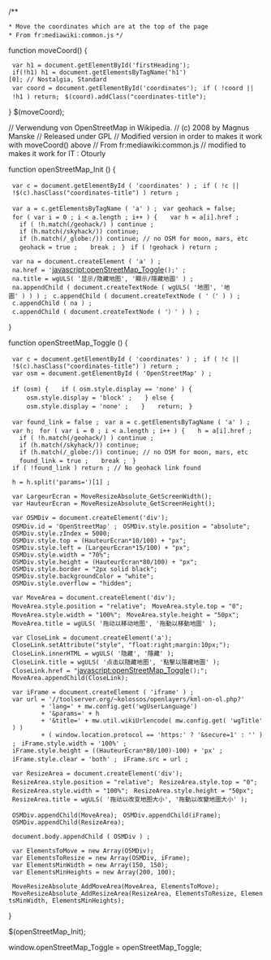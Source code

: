 /\*\*

`* Move the coordinates which are at the top of the page`
`* From fr:mediawiki:common.js`
`*/`

function moveCoord() {

` var h1 = document.getElementById('firstHeading');`
` if(!h1) h1 = document.getElementsByTagName('h1')[0]; // Nostalgia, Standard`
` var coord = document.getElementById('coordinates');`
` if ( !coord || !h1 ) return;`
` $(coord).addClass("coordinates-title");`

} $(moveCoord);

// Verwendung von OpenStreetMap in Wikipedia. // (c) 2008 by Magnus Manske // Released under GPL // Modified version in order to makes it work with moveCoord() above // From fr:mediawiki:common.js // modified to makes it work for IT : Otourly

function openStreetMap_Init () {

` var c = document.getElementById ( 'coordinates' ) ;`
` if ( !c || !$(c).hasClass("coordinates-title") ) return ;`

` var a = c.getElementsByTagName ( 'a' ) ;`
` var geohack = false;`
` for ( var i = 0 ; i < a.length ; i++ ) {`
`   var h = a[i].href ;`
`   if ( !h.match(/geohack/) ) continue ;`
`   if (h.match(/skyhack/)) continue;`
`   if (h.match(/_globe:/)) continue; // no OSM for moon, mars, etc`
`   geohack = true ;`
`   break ;`
` }`
` if ( !geohack ) return ;`

` var na = document.createElement ( 'a' ) ;`
` na.href = '`<javascript:openStreetMap_Toggle>`();' ;`
` na.title = wgULS( '显示/隐藏地图', '顯示/隱藏地圖' ) ;`
` na.appendChild ( document.createTextNode ( wgULS( '地图', '地圖' ) ) ) ;`
` c.appendChild ( document.createTextNode ( '（' ) ) ;`
` c.appendChild ( na ) ;`
` c.appendChild ( document.createTextNode ( '）' ) ) ;`

}

function openStreetMap_Toggle () {

` var c = document.getElementById ( 'coordinates' ) ;`
` if ( !c || !$(c).hasClass("coordinates-title") ) return ;`
` var osm = document.getElementById ( 'OpenStreetMap' ) ;`

` if (osm) {`
`   if ( osm.style.display == 'none' ) {`
`     osm.style.display = 'block' ;`
`   } else {`
`     osm.style.display = 'none' ;`
`   }`
`   return;`
` }`

` var found_link = false ;`
` var a = c.getElementsByTagName ( 'a' ) ;`
` var h;`
` for ( var i = 0 ; i < a.length ; i++ ) {`
`   h = a[i].href ;`
`   if ( !h.match(/geohack/) ) continue ;`
`   if (h.match(/skyhack/)) continue;`
`   if (h.match(/_globe:/)) continue; // no OSM for moon, mars, etc`
`   found_link = true ;`
`   break ;`
` }`
` if ( !found_link ) return ; // No geohack link found`

` h = h.split('params=')[1] ;`

` var LargeurEcran = MoveResizeAbsolute_GetScreenWidth();`
` var HauteurEcran = MoveResizeAbsolute_GetScreenHeight();`

` var OSMDiv = document.createElement('div');`
` OSMDiv.id = 'OpenStreetMap' ;`
` OSMDiv.style.position = "absolute";`
` OSMDiv.style.zIndex = 5000;`
` OSMDiv.style.top = (HauteurEcran*10/100) + "px";`
` OSMDiv.style.left = (LargeurEcran*15/100) + "px";`
` OSMDiv.style.width = "70%";`
` OSMDiv.style.height = (HauteurEcran*80/100) + "px";`
` OSMDiv.style.border = "2px solid black";`
` OSMDiv.style.backgroundColor = "white";`
` OSMDiv.style.overflow = "hidden";`

` var MoveArea = document.createElement('div');`
` MoveArea.style.position = "relative";`
` MoveArea.style.top = "0";`
` MoveArea.style.width = "100%";`
` MoveArea.style.height = "50px";`
` MoveArea.title = wgULS( '拖动以移动地图', '拖動以移動地圖' );`

` var CloseLink = document.createElement('a');`
` CloseLink.setAttribute("style", "float:right;margin:10px;");`
` CloseLink.innerHTML = wgULS( '隐藏', '隱藏' );`
` CloseLink.title = wgULS( '点击以隐藏地图', '點擊以隱藏地圖' );`
` CloseLink.href = "`<javascript:openStreetMap_Toggle>`();";`
` MoveArea.appendChild(CloseLink);`

` var iFrame = document.createElement ( 'iframe' ) ;`
` var url = '//toolserver.org/~kolossos/openlayers/kml-on-ol.php?'`
`         + 'lang=' + mw.config.get('wgUserLanguage')`
`         + '&params=' + h`
`         + '&title=' + mw.util.wikiUrlencode( mw.config.get( 'wgTitle' ) )`
`         + ( window.location.protocol == 'https:' ? '&secure=1' : '' ) ;`
` iFrame.style.width = '100%' ;`
` iFrame.style.height = ((HauteurEcran*80/100)-100) + 'px' ;`
` iFrame.style.clear = 'both' ;`
` iFrame.src = url ;`

` var ResizeArea = document.createElement('div');`
` ResizeArea.style.position = "relative";`
` ResizeArea.style.top = "0";`
` ResizeArea.style.width = "100%";`
` ResizeArea.style.height = "50px";`
` ResizeArea.title = wgULS( '拖动以改变地图大小', '拖動以改變地圖大小' );`

` OSMDiv.appendChild(MoveArea);`
` OSMDiv.appendChild(iFrame);`
` OSMDiv.appendChild(ResizeArea);`

` document.body.appendChild ( OSMDiv ) ;`

` var ElementsToMove = new Array(OSMDiv);`
` var ElementsToResize = new Array(OSMDiv, iFrame);`
` var ElementsMinWidth = new Array(150, 150);`
` var ElementsMinHeights = new Array(200, 100);`

` MoveResizeAbsolute_AddMoveArea(MoveArea, ElementsToMove);`
` MoveResizeAbsolute_AddResizeArea(ResizeArea, ElementsToResize, ElementsMinWidth, ElementsMinHeights);`

}

$(openStreetMap_Init);

window.openStreetMap_Toggle = openStreetMap_Toggle;